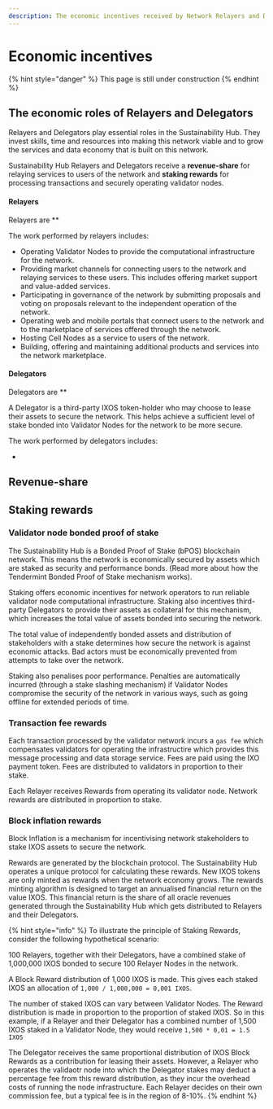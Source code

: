 ```yaml
---
description: The economic incentives received by Network Relayers and Delegators
---
```


# Economic incentives

{% hint style="danger" %}
This page is still under construction
{% endhint %}

## The economic roles of Relayers and Delegators

Relayers and Delegators play essential roles in the Sustainability Hub. They invest skills, time and resources into making this network viable and to grow the services and data economy that is built on this network. 

Sustainability Hub Relayers and Delegators receive a **revenue-share** for relaying services to users of the network and **staking rewards** for processing transactions and securely operating validator nodes.

#### Relayers

Relayers are \*\*

The work performed by relayers includes:

* Operating Validator Nodes to provide the computational infrastructure for the network.
* Providing market channels for connecting users to the network and relaying services to these users. This includes offering market support and value-added services.
* Participating in governance of the network by submitting proposals and voting on proposals relevant to the independent operation of the network.
* Operating web and mobile portals that connect users to the network and to the marketplace of services offered through the network.
* Hosting Cell Nodes as a service to users of the network.
* Building, offering and maintaining additional products and services into the network marketplace.

#### Delegators

Delegators are \*\*

A Delegator is a third-party IXOS token-holder who may choose to lease their assets to secure the network. This helps achieve a sufficient level of stake bonded into Validator Nodes for the network to be more secure. 

The work performed by delegators includes:

* 
## Revenue-share

  




## Staking rewards

### Validator node bonded proof of stake

The Sustainability Hub is a Bonded Proof of Stake \(bPOS\) blockchain network. This means the network is economically secured by assets which are staked as security and  performance bonds. \(Read more about how the Tendermint Bonded Proof of Stake mechanism works\).

Staking offers economic incentives for network operators to run reliable validator node computational infrastructure. Staking also incentives third-party Delegators to provide their assets as collateral for this mechanism, which increases the total value of assets bonded into securing the network. 

The total value of independently bonded assets and distribution of stakeholders with a stake determines how secure the network is against economic attacks. Bad actors must be economically prevented from attempts to take over the network. 

Staking also penalises poor performance. Penalties are automatically incurred \(through a stake slashing mechanism\) if Validator Nodes compromise the security of the network in various ways, such as going offline for extended periods of time. 

### **Transaction fee rewards**

Each transaction processed by the validator network incurs a `gas fee` which compensates validators for operating the infrastructire which provides this message processing and data storage service. Fees are paid using the IXO payment token. Fees are distributed to validators in proportion to their stake. 

Each Relayer receives Rewards from operating its validator node. Network rewards are distributed in proportion to stake. 

### Block inflation rewards

Block Inflation is a mechanism for incentivising network stakeholders to stake IXOS assets to secure the network.

Rewards are generated by the blockchain protocol. The Sustainability Hub operates a unique protocol for calculating these rewards. New IXOS tokens are only minted as rewards when the network economy grows. The rewards minting algorithm is designed to target an annualised financial return on the value IXOS. This financial return is the share of all oracle revenues generated through the Sustainability Hub which gets distributed to Relayers and their Delegators.

{% hint style="info" %}
To illustrate the principle of Staking Rewards, consider the following hypothetical scenario:

100 Relayers, together with their Delegators, have a combined stake of 1,000,000 IXOS bonded to secure 100 Relayer Nodes in the network.

A Block Reward distribution of 1,000 IXOS is made. This gives each staked IXOS an allocation of `1,000 / 1,000,000 = 0,001 IXOS`.

The number of staked IXOS can vary between Validator Nodes. The Reward distribution is made in proportion to the proportion of staked IXOS. So in this example, if a Relayer and their Delegator has a combined number of 1,500 IXOS staked in a Validator Node, they would receive `1,500 * 0,01 = 1.5 IXOS`

The Delegator receives the same proportional distribution of IXOS Block Rewards as a contribution for leasing their assets. However, a Relayer who operates the validaotr node into which the Delegator stakes may deduct a percentage fee from this reward distribution, as they incur the overhead costs of running the node infrastructure. Each Relayer decides on their own commission fee, but a typical fee is in the region of 8-10%.
{% endhint %}

#### 

